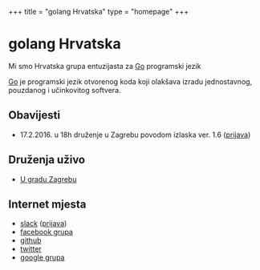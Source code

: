 +++
title = "golang Hrvatska"
type = "homepage"
+++

# golang Hrvatska

Mi smo Hrvatska grupa entuzijasta za [Go][golang] programski jezik

[Go][golang] je programski jezik otvorenog koda koji olakšava izradu jednostavnog, pouzdanog i učinkovitog softvera.

## Obavijesti

- 17.2.2016. u 18h druženje u Zagrebu povodom izlaska ver. 1.6 ([prijava](http://www.meetup.com/Golang-ZG/events/228863217/))

## Druženja uživo

- [U gradu Zagrebu](https://www.meetup.com/Golang-ZG)

## Internet mjesta

- [slack](https://golanghr.slack.com) ([prijava](http://slack.golang.hr))
- [facebook grupa](https://www.facebook.com/groups/golanghr/)
- [github](https://github.com/golanghr)
- [twitter](https://twitter.com/golanghr)
- [google grupa](https://groups.google.com/forum/#!forum/golang-hr)

[golang]: https://golang.org
